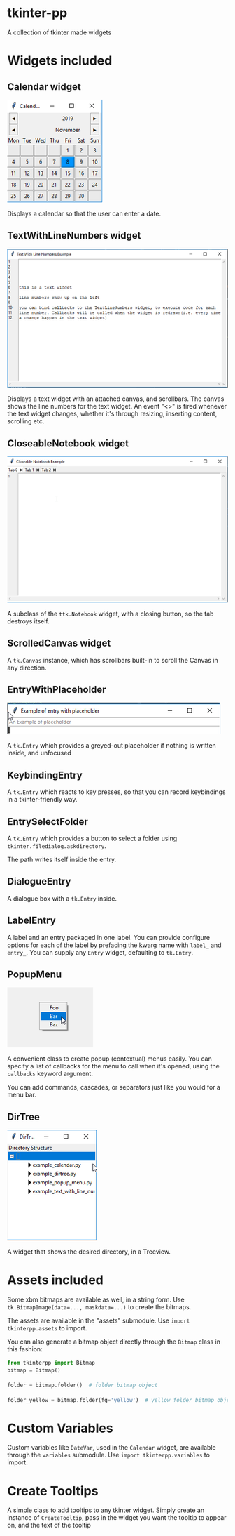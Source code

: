 # tkinter-pp
A collection of tkinter made widgets

# Widgets included

## Calendar widget
![Calendar Widget Screenshot](/images/calendar_widget.png)

Displays a calendar so that the user can enter a date.

## TextWithLineNumbers widget

![Text_With_Line_Numbers_Screenshot](/images/text_with_line_numbers_widget.png)

Displays a text widget with an attached canvas, and scrollbars. The canvas shows the line numbers
for the text widget. An event "<<Change>>" is fired whenever the text widget changes, whether
it's through resizing, inserting content, scrolling etc.


## CloseableNotebook widget

![Closeable_Notebook_Screenshot](/images/closeable_notebook_widget.png)

A subclass of the `ttk.Notebook` widget, with a closing button, so the tab destroys itself.

## ScrolledCanvas widget 
A `tk.Canvas` instance, which has scrollbars built-in to scroll the Canvas in any direction.

## EntryWithPlaceholder
![Entry with Placeholder Screenshot](/images/entrywithplaceholder_widget.png)

A `tk.Entry` which provides a greyed-out placeholder if nothing is written inside, and unfocused

## KeybindingEntry
A `tk.Entry` which reacts to key presses, so that you can record keybindings in a tkinter-friendly way.

## EntrySelectFolder
A `tk.Entry` which provides a button to select a folder using `tkinter.filedialog.askdirectory`.

The path writes itself inside the entry.

## DialogueEntry
A dialogue box with a `tk.Entry` inside.

## LabelEntry
A label and an entry packaged in one label. You can provide configure options for each of the label
by prefacing the kwarg name with `label_` and `entry_`. You can supply any `Entry` widget, defaulting
to `tk.Entry`.

## PopupMenu
![PopupMenu Widget Screenshot](/images/popup_menu_widget.png)

A convenient class to create popup (contextual) menus easily. You can specify a list of callbacks
for the menu to call when it's opened, using the `callbacks` keyword argument.

You can add commands, cascades, or separators just like you would for a menu bar.

## DirTree

![PopupMenu Widget Screenshot](/images/dirtree_widget.png)

A widget that shows the desired directory, in a Treeview.

# Assets included

Some xbm bitmaps are available as well, in a string form. Use `tk.BitmapImage(data=..., maskdata=...)`
to create the bitmaps.

The assets are available in the "assets" submodule. Use `import tkinterpp.assets` to import.

You can also generate a bitmap object directly through the `Bitmap` class in this fashion:
```python
from tkinterpp import Bitmap
bitmap = Bitmap()

folder = bitmap.folder()  # folder bitmap object

folder_yellow = bitmap.folder(fg='yellow')  # yellow folder bitmap object
```

# Custom Variables

Custom variables like `DateVar`, used in the `Calendar` widget, are available through the `variables`
submodule. Use `import tkinterpp.variables` to import.

# Create Tooltips

A simple class to add tooltips to any tkinter widget. Simply create an instance of `CreateTooltip`, 
pass in the widget you want the tooltip to appear on, and the text of the tooltip